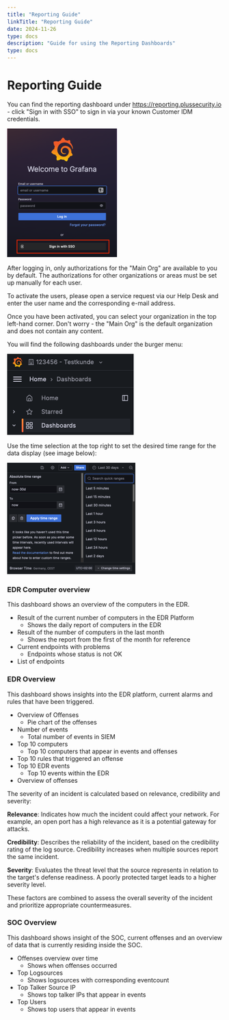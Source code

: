 ```yaml
---
title: "Reporting Guide"
linkTitle: "Reporting Guide"
date: 2024-11-26
type: docs
description: "Guide for using the Reporting Dashboards"
type: docs
---
```

# Reporting Guide

You can find the reporting dashboard under https://reporting.plussecurity.io - click "Sign in with SSO" to sign in via your known Customer IDM credentials.

![Grafana Login Screen](./grafana-login.png)

After logging in, only authorizations for the "Main Org" are available to you by default. The authorizations for other organizations or areas must be set up manually for each user.

To activate the users, please open a service request via our Help Desk and enter the user name and the corresponding e-mail address.

Once you have been activated, you can select your organization in the top left-hand corner. Don't worry - the "Main Org" is the default organization and does not contain any content.

You will find the following dashboards under the burger menu:

![Grafana Menu](./grafana-menu.png)

Use the time selection at the top right to set the desired time range for the data display (see image below):

![Time Selection](./grafana-time-selection.png)

### EDR Computer overview

This dashboard shows an overview of the computers in the EDR.

- Result of the current number of computers in the EDR Platform
  - Shows the daily report of computers in the EDR
- Result of the number of computers in the last month
  - Shows the report from the first of the month for reference
- Current endpoints with problems
  - Endpoints whose status is not OK
- List of endpoints

### EDR Overview

This dashboard shows insights into the EDR platform, current alarms and rules that have been triggered.

- Overview of Offenses
  - Pie chart of the offenses
- Number of events
  - Total number of events in SIEM
- Top 10 computers
  - Top 10 computers that appear in events and offenses
- Top 10 rules that triggered an offense
- Top 10 EDR events
  - Top 10 events within the EDR
- Overview of offenses

The severity of an incident is calculated based on relevance, credibility and severity:

**Relevance**: Indicates how much the incident could affect your network. For example, an open port has a high relevance as it is a potential gateway for attacks.

**Credibility**: Describes the reliability of the incident, based on the credibility rating of the log source. Credibility increases when multiple sources report the same incident.

**Severity**: Evaluates the threat level that the source represents in relation to the target's defense readiness. A poorly protected target leads to a higher severity level.

These factors are combined to assess the overall severity of the incident and prioritize appropriate countermeasures.

### SOC Overview

This dashboard shows insight of the SOC, current offenses and an overview of data that is currently residing inside the SOC.

- Offenses overview over time
  - Shows when offenses occurred
- Top Logsources
  - Shows logsources with corresponding eventcount
- Top Talker Source IP
  - Shows top talker IPs that appear in events
- Top Users
  - Shows top users that appear in events

